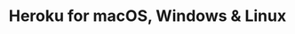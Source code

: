 ---
name: Heroku
url: 'https://dashboard.heroku.com'
category: Business
title: 'Heroku for macOS, Windows & Linux'
key: heroku

---